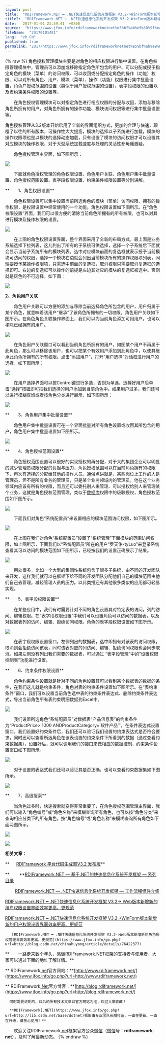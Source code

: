 ```yaml
---
layout: post
title:  "RDIFramework.NET ━ .NET快速信息化系统开发框架 V3.2->WinForm版本新增新的角色授权管理界面效率更高、更规范"
title2:  "RDIFramework.NET ━ .NET快速信息化系统开发框架 V3.2-WinForm版本新增新的角色授权管理界面效率更高、更规范"
date:   2017-01-01 23:59:41  +0800
source:  "https://www.jfox.info/rdiframeworknetnet%e5%bf%ab%e9%80%9f%e4%bf%a1%e6%81%af%e5%8c%96%e7%b3%bb%e7%bb%9f%e5%bc%80%e5%8f%91%e6%a1%86%e6%9e%b6v32winform%e7%89%88%e6%9c%ac%e6%96%b0%e5%a2%9e%e6%96%b0%e7%9a%84%e8%a7%92%e8%89%b2.html"
fileName:  "20170101481"
lang:  "zh_CN"
published: true
permalink: "2017/https://www.jfox.info/rdiframeworknetnet%e5%bf%ab%e9%80%9f%e4%bf%a1%e6%81%af%e5%8c%96%e7%b3%bb%e7%bb%9f%e5%bc%80%e5%8f%91%e6%a1%86%e6%9e%b6v32winform%e7%89%88%e6%9c%ac%e6%96%b0%e5%a2%9e%e6%96%b0%e7%9a%84%e8%a7%92%e8%89%b2.html"
---
```

{% raw %}
角色授权管理模块主要是对角色的相应权限进行集中设置。在角色权限管理模块中，管理员可以添加或移除指定角色所包含的用户、可以分配或授予指定角色的模块（菜单）的访问权限、可以收回或分配指定角色的操作（功能）权限、可以对所有角色、用户、模块（菜单）、操作（功能）权限进行集中批量设置，角色户授权范围的设置（类似于用户授权范围的设置），表字段权限的设置以及表约束条件权限的设置等。

　　在角色授权管理模块可以对指定角色进行相应权限的分配与收回，添加与移除角色所拥有的用户，对角色所拥有的操作功能、模块访问权限等进行集中批量设置等。

角色授权管理从3.2版本开始启用了全新的界面组织方式，更加的合理与快速，颠覆了以往的所有版本，可操作性大大提高，模块的选择以子系统进行加载，模块的操作权限项也是以模块的选择动态加载，只有设置了模块的访问权限才可以设置其对应模块的操作权限，对于大型系统加载速度与处理的灵活性都毋庸置疑。

　　角色授权管理主界面，如下图所示：

![](/wp-content/uploads/2017/08/1502011646.png)

　　下面就角色授权管理的角色权限设置、角色用户关联、角色用户集中批量设置、角色授权范围设置、表字段权限设置、约束条件权限设置等分别讲解。

**　　1、角色权限设置**

　　角色权限设置可以集中设置当前所选角色的模块（菜单）访问权限、拥有的操作权限，是权限设置中经常使用的一个功能。角色权限设置如下图所示。在“角色权限设置”界面，我们可以很方便的清除当前角色所拥有的所有权限，也可以对其进行模块及操作权限的设置。

![](/wp-content/uploads/2017/08/1502011647.png)

　　在上图的角色权限设置界面，整个界面采用了全新的布局方式，最上面是业务系统选择下拉列表，这儿列出了所有的子系统可供选择，选择一个子系统后下面就会显示当前子系统所有的模块列表。选中对应模块前面的复选框就表示授予当前模块可访问的权限，选择一个模块右边就会列出当前模块所有的操作权限项列表，同理要授予某操作权限项，只需选中前面的复选框，取消权限只需要取消复选框的选择即可。右边的复选框可以操作的前提是左边其对应的模块的复选框被选中。否则就是灰色的不可选择，如下图：

![](/wp-content/uploads/2017/08/1502011648.png)

**2、角色用户关联**

　　角色用户关联可以方便的添加与移除当前选择角色所包含的用户，用户归属于某个角色，就意味着该用户“继承”了该角色所拥有的一切权限。角色用户关联如下图所示。在角色角色关联操作界面上，我们可以为当前角色添加可用用户，也可以移除已经拥有的用户。

![](/wp-content/uploads/2017/08/1502011654.png)

　　在角色用户关联窗口可以看到当前角色所拥有的用户，如图某个用户不再属于此角色，那么可以移除该用户，也可以把某个有效用户添加到此角色中，以使其继承此角色所拥有的所有权限。点击“添加用户”，打开“用户选择”对话框进行用户的选择，如下图所示：

![](/wp-content/uploads/2017/08/1502011656.png)

　　在用户选择界面可以按Control键进行多选，否则为单选，选择好用户后单击“选择”按钮即可把我们选择的用户添加到当前角色中。如果用户过多，我们还可以进行模糊查询或者按角色分类进行展示，如下图所示：

![](/wp-content/uploads/2017/08/1502011657.png)

**　　3、角色用户集中批量设置**

　　角色用户集中批量设置可在一个界面批量对所有角色设置或收回其所包含的用户，角色用户集中批量设置如下图所示。

![](/wp-content/uploads/2017/08/1502011660.png)

**　　4、角色授权范围设置**

　　角色授权范围设置可以很好的实现授权的再分配，对于大的集团企业可以明显的减少管理员权限分配的负担与压力，角色授权范围可以在当前角色拥有的权限下，再次有选择的分配给其他的操作人员。通俗点讲就是，某些岗位上工作的人是管理员，但不是所有业务的管理员，只是某个业务领域内的管理员，他在这个业务领域内应该有所有的权限，而且还可以委托别人来管理、可以授权给别人来管理某个业务，这就是角色授权范围管理，类似于[数据库](https://www.jfox.info/go.php?url=http://lib.csdn.net/base/mysql)权限中的级联授权，角色授权范围如下图所示。

![](/wp-content/uploads/2017/08/1502011731.png)

　　下面我们对角色“系统配置员”来设置相应的模块范围访问权限，如下图所示。

![](/wp-content/uploads/2017/08/1502011733.png)

　　在上图在我们对角色“系统配置员”设置了“系统管理”下面模块的范围访问权限，如上图所示，下面我们以“系统配置员”所在的用户“罗天佑-tyLuo”来登录系统查看其可以访问的模块范围如下图所示，已经按我们的设置正确展示了结果。

 ![](/wp-content/uploads/2017/08/1502011738.png)

　　用处很多，比如一个大型的集团性系统包含了很多子系统，由不同的开发团队来开发，这样我们就可以在框架下给不同的开发团队分配他们自己的模块范围由他们自己去管理，减轻管理人员的压力。以此类推还有其他很多类似的应用都可轻易实现。

**　　5、表字段权限设置**

　　在某些应用中，我们有时需要针对不同的角色设置其对特定表的访问，列的访问、编辑权限。在“表字段权限设置”中我们可以设置角色可以访问的数据表，以及对数据表列的访问、编辑、拒绝访问权限。角色的表字段权限设置如下图所示。

![](/wp-content/uploads/2017/08/1502011739.png)

　　在表字段权限设置窗口，左侧列出的数据表，选中即拥有对该表的访问权限，取消则会拒绝访问该表，同时该表对应的列访问、编辑、拒绝访问权限也会同步取消。如果左侧没有列出我们需要的数据表，可以通过 “表字段管理”中的“设置权限控制表”功能进行设置。

**　　6、约束条件权限设置**

　　角色约束条件设置就是针对不同的角色设置其可以看到某个数据表的数据的条件，在我们这儿就是约束条件，角色对表的约束条件设置如下图所示。在“表约束条件”窗口，我们可以设置当前角色选中表的约束条件表达式、删除约束条件表达式，导出当前角色所有表约束明细数据到Excel中。

![](/wp-content/uploads/2017/08/1502011773.png)

　　我们设置所选角色“系统配置员”对数据表“产品信息表”的约束条件为“ProductPrice> 1000 ANDProductCategory=’软件产品’”，在条件表达式设置窗口，我们设置好约束条件后，我们还可以验证我们设置的约束表达式是否符合要求，同时还可以查看所选角色在该表设置的约束条件下所看到的数据（通过查看约束数据集），设置好后，就可以调用我们的接口来做相应的数据控制，约束条件设置窗口如下图所示。

![](/wp-content/uploads/2017/08/1502011775.png)

　　对于设置的表达式我们还可以验证其是否正确，也可以查看约束数据集如下图所示。

![](/wp-content/uploads/2017/08/1502011778.png)

**　　7、高级搜索**

　　当角色过多时，快速搜索就变得非常重要了，在角色授权范围管理主界面，我们可以输入“角色编号”或“角色名称”来模糊查询所有角色，也可以按“角色分类”来查询相应分类下的所有角色。按“角色编号”或“角色名称”来模糊查询所有角色如下面两图所示。

![](/wp-content/uploads/2017/08/1502011779.png)

![](/wp-content/uploads/2017/08/1502011782.png)

 **相关文章：** 　 

**  　  [RDIFramework 平台代码生成器V3.2 发布版](https://www.jfox.info/go.php?url=http://files.cnblogs.com/files/huyong/RDIFrameworkCodeMarkerV3.2Bin.rar)** 

**　　 **[RDIFramework.NET — 基于.NET的快速信息化系统开发框架 — 系列目录](https://www.jfox.info/go.php?url=http://www.cnblogs.com/huyong/p/3202024.html)  

　　 [RDIFramework.NET ━ .NET快速信息化系统开发框架 ━ 工作流程组件介绍](https://www.jfox.info/go.php?url=http://blog.rdiframework.net/90.html) 

[RDIFramework.NET ━ .NET快速信息化系统开发框架 V3.2-> Web版本新增新的用户权限设置界面效率更高、更规范](https://www.jfox.info/go.php?url=http://blog.csdn.net/chinahuyong/article/details/74027764)

[RDIFramework.NET ━ .NET快速信息化系统开发框架 V3.2->WinForm版本新增新的用户权限设置界面效率更高、更规范](https://www.jfox.info/go.php?url=http://blog.csdn.net/chinahuyong/article/details/74035451)

       [RDIFramework.NET ━ .NET快速信息化系统开发框架 V3.2->Web版本新增新的角色授权管理界面效率更高、更规范](https://www.jfox.info/go.php?url=http://blog.csdn.net/chinahuyong/article/details/76422377)

**　　一路走来数个年头，感谢RDIFramework[.NET](https://www.jfox.info/go.php?url=http://lib.csdn.net/base/dotnet)框架的支持者与使用者，大家可以通过下面的地址了解详情。** 

**      RDIFramework[.net](https://www.jfox.info/go.php?url=http://lib.csdn.net/base/dotnet)官方网站：**[http://www.rdiframework.net/](https://www.jfox.info/go.php?url=http://www.rdiframework.net/) 

**      RDIFramework[.Net](https://www.jfox.info/go.php?url=http://lib.csdn.net/base/dotnet)官方博客：**[http://blog.rdiframework.net/](https://www.jfox.info/go.php?url=http://blog.rdiframework.net/) 

      同时需要说明的，以后的所有技术文章以官方网站为准，欢迎大家收藏！ 

      **RDIFramework[.NET](https://www.jfox.info/go.php?url=http://lib.csdn.net/base/dotnet)框架由专业团队长期打造、一直在更新、一直在升级，请放心使用！**  

　　欢迎关注RDIFramework[.net](https://www.jfox.info/go.php?url=http://lib.csdn.net/base/dotnet)框架官方公众[微信](https://www.jfox.info/go.php?url=http://lib.csdn.net/base/wechat)（[微信](https://www.jfox.info/go.php?url=http://lib.csdn.net/base/wechat)号：**rdiframework-net**），及时了解最新动态。
{% endraw %}
